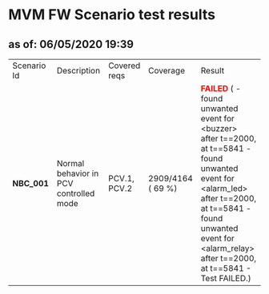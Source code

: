 <H1>MVM FW Scenario test results</H1>
<H2>as of: 06/05/2020 19:39</H2>
<Table>
<Tr><Td>Scenario Id</Td><Td>Description</Td><Td>Covered reqs</Td><Td>Coverage</Td><Td>Result</Td></Tr>
<Tr><Td><B> NBC_001</B></Td><Td>Normal behavior in PCV controlled mode</Td><Td>PCV.1, PCV.2</Td><Td>2909/4164 (   69 &percnt;)</Td><Td><B><Font color="red">FAILED</Font></B> ( - found unwanted event for &lt;buzzer&gt; after t==2000, at t==5841 - found unwanted event for &lt;alarm_led&gt; after t==2000, at t==5841 - found unwanted event for &lt;alarm_relay&gt; after t==2000, at t==5841 - Test FAILED.)</Td></Tr>
</Table>
